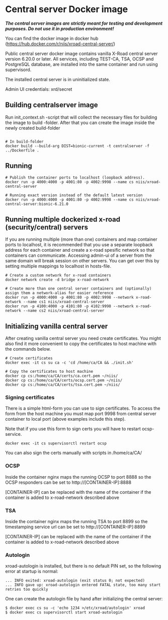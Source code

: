 # Central server Docker image

***The central server images are strictly meant for testing and development purposes. Do not use it in production environment!***

You can find the docker image in docker hub (https://hub.docker.com/r/niis/xroad-central-server/)

Public central server docker image contains vanilla X-Road central server version 6.20.0 or later.
All services, including TEST-CA, TSA, OCSP and PostgreSQL database, are installed into the same container and run using supervisord.

The installed central server is in uninitialized state.

Admin UI credentials: xrd/secret

## Building centralserver image
Run init_context.sh -script that will collect the necessary files for building the image to build -folder. After that you can create the image inside the newly created build-folder

```shell

# In build-folder
docker build --build-arg DIST=bionic-current -t centralserver -f ../Dockerfile .
```

## Running
```
# Publish the container ports to localhost (loopback address).
docker run -p 4000:4000 -p 4001:80 -p 4002:9998 --name cs niis/xroad-central-server

# Running exact version instead of the default latest version
docker run -p 4000:4000 -p 4001:80 -p 4002:9998 --name cs niis/xroad-central-server:bionic-6.21.0
```

## Running multiple dockerized x-road (security/central) servers
If you are running multiple (more than one) containers and map container ports to localhost, it is recommended that you use a separate loopback address for each container and create a x-road spesific network so that containers can communicate.
Accessing admin-ui of a server from the same domain will break session on other servers. You can get over this by setting multiple mappings to localhost in hosts-file.

```
# Create a custom network for x-road containers
docker network create -d bridge x-road-network

# Create more than one central server containers and (optionally) assign them a network-alias for easier reference
docker run -p 4000:4000 -p 4001:80 -p 4002:9998 --network x-road-network --name cs1 niis/xroad-central-server
docker run -p 4100:4000 -p 4101:80 -p 4102:9998 --network x-road-network --name cs2 niis/xroad-central-server
```

## Initializing vanilla central server
After creating vanilla central server you need create certificates. You might also find it more convenient to copy the certificates to host machine with the commands below.

```
# Create certificates
docker exec -it cs su ca -c 'cd /home/ca/CA && ./init.sh'

# Copy the certificates to host machine
docker cp cs:/home/ca/CA/certs/ca.cert.pem ~/niis/
docker cp cs:/home/ca/CA/certs/ocsp.cert.pem ~/niis/
docker cp cs:/home/ca/CA/certs/tsa.cert.pem ~/niis/
```

### Signing certificates
There is a simple html-form you can use to sign certificates. To access the form from the host machine you must map port 9998 from central server container to local port (above examples include this step).

Note that if you use this form to sign certs you will have to restart ocsp-service.

```shell
docker exec -it cs supervisorctl restart ocsp
```

You can also sign the certs manually with scripts in /home/ca/CA/

### OCSP
Inside the container nginx maps the running OCSP to port 8888 so the OCSP responders can be set to http://[CONTAINER-IP]:8888

[CONTAINER-IP] can be replaced with the name of the container if the container is added to x-road-network described above

### TSA
Inside the container nginx maps the running TSA to port 8899 so the timestamping service url can be set to http://[CONTAINER-IP]:8899

[CONTAINER-IP] can be replaced with the name of the container if the container is added to x-road-network described above

### Autologin
xroad-autologin is installed, but there is no default PIN set, so the following error at startup is normal:
```
... INFO exited: xroad-autologin (exit status 0; not expected)
... INFO gave up: xroad-autologin entered FATAL state, too many start retries too quickly
```
One can create the autologin file by hand after initializing the central server:

```
$ docker exec cs su -c 'echo 1234 >/etc/xroad/autologin' xroad
$ docker exec cs supervisorctl start xroad-autologin
```
